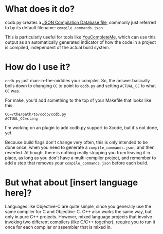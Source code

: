 # What does it do?
ccdb.py creates a [JSON Compilation Database file](https://clang.llvm.org/docs/JSONCompilationDatabase.html), commonly just referred to by its default filename: `compile_commands.json`

This is particularly useful for tools like [YouCompleteMe](https://github.com/Valloric/YouCompleteMe), which can use this output as an automatically generated indicator of how the code in a project is compiled, independent of the actual build system.

# How do I use it?
`ccdb.py` just man-in-the-middles your compiler. So, the answer basically boils down to changing `CC` to point to `ccdb.py` and setting `ACTUAL_CC` to what `CC` was.

For make, you'd add something to the top of your Makefile that looks like this:

```
CC=/the/path/to/ccdb/ccdb.py
ACTUAL_CC=clang
```

I'm working on an plugin to add ccdb.py support to Xcode, but it's not done, yet.

Because build flags don't change very often, this is only intended to be done once, when you need to generate a `compile_commands.json`, and then reverted. Although, there is nothing really stopping you from leaving it in place, as long as you don't have a multi-compiler project, and remember to add a step that removes your `compile_commands.json` before each build.

# But what about [insert language here]?
Languages like Objective-C are quite simple, since you generally use the same compiler for C and Objective-C. C++ also works the same way, but only in pure C++ projects. However, mixed language projects that involve invoking two different compilers (like C/C++ together), require you to run it once for each compiler or assembler that is mixed in.
